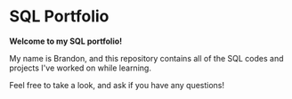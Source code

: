 # **SQL Portfolio**

**Welcome to my SQL portfolio!**

My name is Brandon, and this repository contains all of the SQL codes and projects I've worked on while learning.

Feel free to take a look, and ask if you have any questions!
